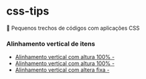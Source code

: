 # css-tips
:pushpin: Pequenos trechos de códigos com aplicações CSS

### Alinhamento vertical de itens
- [Alinhamento vertical com altura 100% - ]()
- [Alinhamento vertical com altura 100% - ]()
- [Alinhamento vertical com altera fixa - ]()